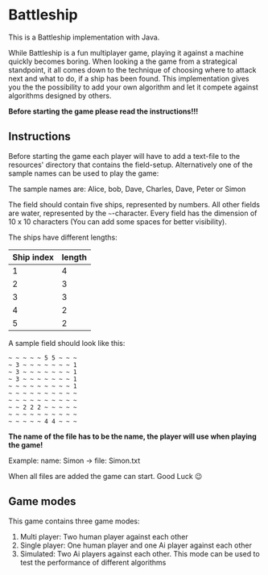 # Battleship

This is a Battleship implementation with Java. 

While Battleship is a fun multiplayer game, playing it against a machine quickly becomes boring. When looking a the game from a strategical standpoint, it all comes down to the technique of choosing where to attack next and what to do, if a ship has been found. This implementation gives you the the possibility to add your own algorithm and let it compete against algorithms designed by others.

**Before starting the game please read the instructions!!!**



## Instructions

Before starting the game each player will have to add a text-file 
to the resources' directory that contains the field-setup. Alternatively one of the sample names can be used to play the game:

The sample names are: Alice, bob, Dave, Charles, Dave, Peter or Simon

The field should contain five ships, represented by numbers. 
All other fields are water, represented by the `~`-character. Every field has the dimension of 10 x 10 characters (You can add some spaces for better visibility).

The ships have different lengths:

| Ship index | length |
| ---------- | ------ |
| 1          | 4      |
| 2          | 3      |
| 3          | 3      |
| 4          | 2      |
| 5          | 2      |

A sample field should look like this:

```
~ ~ ~ ~ ~ 5 5 ~ ~ ~
~ 3 ~ ~ ~ ~ ~ ~ ~ 1
~ 3 ~ ~ ~ ~ ~ ~ ~ 1
~ 3 ~ ~ ~ ~ ~ ~ ~ 1
~ ~ ~ ~ ~ ~ ~ ~ ~ 1
~ ~ ~ ~ ~ ~ ~ ~ ~ ~
~ ~ ~ ~ ~ ~ ~ ~ ~ ~
~ ~ 2 2 2 ~ ~ ~ ~ ~
~ ~ ~ ~ ~ ~ ~ ~ ~ ~
~ ~ ~ ~ ~ 4 4 ~ ~ ~
```

**The name of the file has to be the name, the player will use when playing the game!**

Example: name: Simon -> file: Simon.txt

When all files are added the game can start. 
Good Luck 😉



## Game modes

This game contains three game modes:

1. Multi player: Two human player against each other
2. Single player: One human player and one Ai player against each other
3. Simulated: Two Ai players against each other. This mode can be used to test the performance of different algorithms
